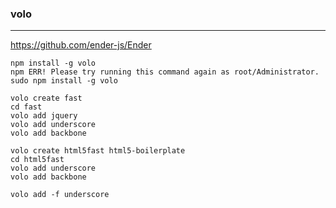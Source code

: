 ### volo
---
https://github.com/ender-js/Ender

```
npm install -g volo
npm ERR! Please try running this command again as root/Administrator.
sudo npm install -g volo

volo create fast 
cd fast
volo add jquery 
volo add underscore
volo add backbone

volo create html5fast html5-boilerplate 
cd html5fast
volo add underscore 
volo add backbone 

volo add -f underscore

```

```
```

```
```



